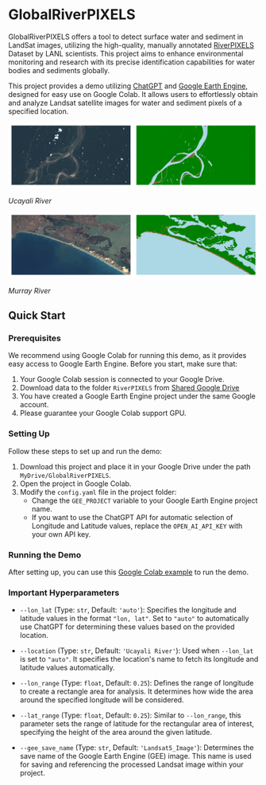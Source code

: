 # GlobalRiverPIXELS

GlobalRiverPIXELS offers a tool to detect surface water and sediment in LandSat images, utilizing the high-quality,
manually annotated [RiverPIXELS](https://data.ess-dive.lbl.gov/view/doi:10.15485/1865732) Dataset by LANL scientists.
This project aims to enhance environmental monitoring and research with its precise identification capabilities for
water bodies and sediments globally.

This project provides a demo utilizing [ChatGPT](https://platform.openai.com/docs/overview)
and [Google Earth Engine](https://earthengine.google.com/), designed for easy use on Google Colab. It allows
users to effortlessly obtain and analyze Landsat satellite images for water and sediment pixels of a specified location.

![Image Description 1](GEE_Landsat_Data_Download_Files/Landsat5_Ucayali_River_Example.png)

*Ucayali River*

![Image Description 2](GEE_Landsat_Data_Download_Files/Landsat5_Murray_River_Example.png)

*Murray River*

## Quick Start

### Prerequisites
We recommend using Google Colab for running this demo, as it provides easy access to Google Earth Engine. Before you start, make sure that:
1. Your Google Colab session is connected to your Google Drive.
2. Download data to the folder `RiverPIXELS` from [Shared Google Drive](https://drive.google.com/drive/folders/1yRSjhvQBxjYEHNXOVLc_MNjvZ66cGgHG?usp=sharing)
3. You have created a Google Earth Engine project under the same Google account.
4. Please guarantee your Google Colab support GPU.

### Setting Up
Follow these steps to set up and run the demo:
1. Download this project and place it in your Google Drive under the path `MyDrive/GlobalRiverPIXELS`.
2. Open the project in Google Colab.
3. Modify the `config.yaml` file in the project folder:
   - Change the `GEE_PROJECT` variable to your Google Earth Engine project name.
   - If you want to use the ChatGPT API for automatic selection of Longitude and Latitude values, replace the `OPEN_AI_API_KEY` with your own API key.

### Running the Demo
After setting up, you can use this [Google Colab example](https://colab.research.google.com/drive/10IUg0kr1itfrViOk7ll92rkpO6jFb8V5?usp=sharing) to run the demo.

### Important Hyperparameters

- `--lon_lat` (Type: `str`, Default: `'auto'`): Specifies the longitude and latitude values in the format `"lon, lat"`. Set to `"auto"` to automatically use ChatGPT for determining these values based on the provided location.

- `--location` (Type: `str`, Default: `'Ucayali River'`): Used when `--lon_lat` is set to `"auto"`. It specifies the location's name to fetch its longitude and latitude values automatically.

- `--lon_range` (Type: `float`, Default: `0.25`): Defines the range of longitude to create a rectangle area for analysis. It determines how wide the area around the specified longitude will be considered.

- `--lat_range` (Type: `float`, Default: `0.25`): Similar to `--lon_range`, this parameter sets the range of latitude for the rectangular area of interest, specifying the height of the area around the given latitude.

- `--gee_save_name` (Type: `str`, Default: `'Landsat5_Image'`): Determines the save name of the Google Earth Engine (GEE) image. This name is used for saving and referencing the processed Landsat image within your project.

